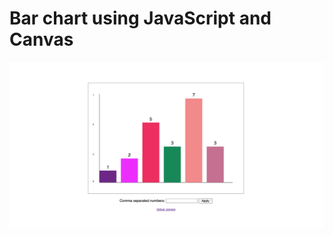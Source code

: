 # Bar chart using JavaScript and Canvas

![screenshot](https://github.com/iamajraj/bar-chart-js/blob/main/screenshot.png?raw=true)
